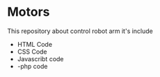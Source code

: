 # Motors
This repository about control robot arm it's  include 

- HTML Code 
- CSS Code
- Javascribt code
- -php code
